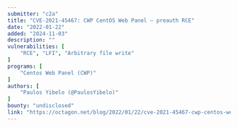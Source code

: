 ```yaml
---
submitter: "c2a"
title: "CVE-2021-45467: CWP CentOS Web Panel – preauth RCE"
date: "2022-01-22"
added: "2024-11-03"
description: ""
vulnerabilities: [
    "RCE", "LFI", "Arbitrary file write"
]
programs: [
    "Centos Web Panel (CWP)"
]
authors: [
    "Paulos Yibelo (@PaulosYibelo)"
]
bounty: "undisclosed"
link: "https://octagon.net/blog/2022/01/22/cve-2021-45467-cwp-centos-web-panel-preauth-rce/"
---
```




